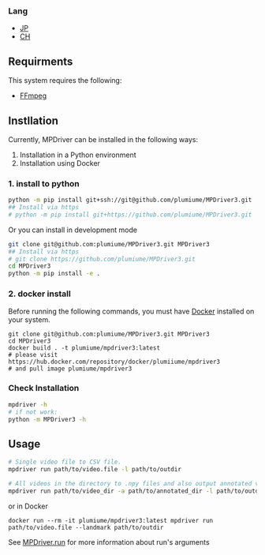 ### Lang
- [JP](/rm/jp.md)
- [CH](/rm/ch.md)

## Requirments

This system requires the following:

- [FFmpeg](https://ffmpeg.org/download.html)

## Instllation

Currently, MPDriver can be installed in the following ways:
1. Installation in a Python environment
2. Installation using Docker

### 1. install to python

```bash
python -m pip install git+ssh://git@github.com/plumiume/MPDriver3.git
## Install via https
# python -m pip install git+https://github.com/plumiume/MPDriver3.git
```

Or you can install in development mode

```bash
git clone git@github.com:plumiume/MPDriver3.git MPDriver3
## Install via https
# git clone https://github.com/plumiume/MPDriver3.git
cd MPDriver3
python -m pip install -e .
```

### 2. docker install

Before running the following commands,
you must have [Docker](https://www.docker.com/) installed on your system.

```shell
git clone git@github.com:plumiume/MPDriver3.git MPDriver3
cd MPDriver3
docker build . -t plumiume/mpdriver3:latest
# please visit https://hub.docker.com/repository/docker/plumiiume/mpdriver3
# and pull image plumiume/mpdriver3
```

### Check Installation

```bash
mpdriver -h
# if not work:
python -m MPDriver3 -h
```

## Usage

```bash
# Single video file to CSV file.
mpdriver run path/to/video.file -l path/to/outdir

# All videos in the directory to .npy files and also output annotated videos.
mpdriver run path/to/video_dir -a path/to/annotated_dir -l path/to/outdir .npy
```

or in Docker

```shell
docker run --rm -it plumiume/mpdriver3:latest mpdriver run path/to/video.file --landmark path/to/outdir
```

See [MPDriver.run](mpdriver/apps/run/README.md) for more information about run's arguments
